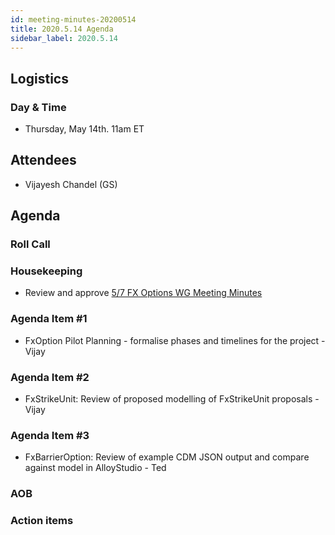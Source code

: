 ```yaml
---
id: meeting-minutes-20200514
title: 2020.5.14 Agenda
sidebar_label: 2020.5.14
---
```


## Logistics 
### Day & Time
* Thursday, May 14th. 11am ET

## Attendees
* Vijayesh Chandel (GS)

## Agenda

### Roll Call

### Housekeeping
* Review and approve [5/7 FX Options WG Meeting Minutes](https://github.com/finos/alloy/blob/master/meeting-minutes/fx-options-wg/2020.5.7-fx-options-wg-meeting.md)

### Agenda Item #1
* FxOption Pilot Planning - formalise phases and timelines for the project - Vijay
### Agenda Item #2
* FxStrikeUnit: Review of proposed modelling of FxStrikeUnit proposals - Vijay 
### Agenda Item #3
* FxBarrierOption: Review of example CDM JSON output and compare against model in AlloyStudio - Ted
### AOB

### Action items

